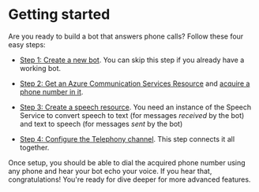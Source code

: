 # Getting started

Are you ready to build a bot that answers phone calls? Follow these four easy steps:

* [Step 1: Create a new bot](CreateBot.md). You can skip this step if you already have a working bot.
* [Step 2: Get an Azure Communication Services Resource](https://docs.microsoft.com/en-us/azure/communication-services/quickstarts/create-communication-resource) and [acquire a phone number in it](https://docs.microsoft.com/en-us/azure/communication-services/quickstarts/telephony-sms/get-phone-number).

* [Step 3: Create a speech resource](CreateSpeechResource.md). You need an instance of the Speech Service to convert speech to text (for messages _received_ by the bot) and text to speech (for messages _sent_ by the bot)
* [Step 4: Configure the Telephony channel](EnableTelephony.md). This step connects it all together.

Once setup, you should be able to dial the acquired phone number using any phone and hear your bot echo your voice. If you hear that, congratulations! You're ready for dive deeper for more advanced features.
